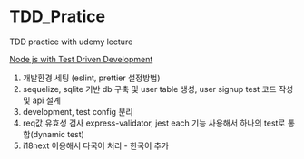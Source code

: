 # TDD_Pratice

TDD practice with udemy lecture

[Node js with Test Driven Development](https://www.udemy.com/course/test-driven-development-with-nodejs/)

1. 개발환경 세팅 (eslint, prettier 설정방법)
2. sequelize, sqlite 기반 db 구축 및 user table 생성, user signup test 코드 작성 및 api 설계
3. development, test config 분리
4. req값 유효성 검사 express-validator, jest each 기능 사용해서 하나의 test로 통합(dynamic test)
5. i18next 이용해서 다국어 처리 - 한국어 추가


